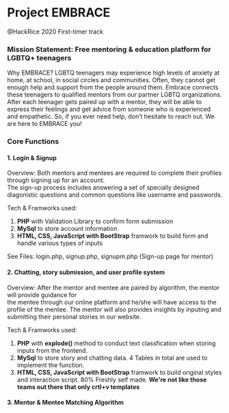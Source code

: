# Project EMBRACE
@HackRice 2020 First-timer track

### Mission Statement: Free mentoring & education platform for LGBTQ+ teenagers

Why EMBRACE?
LGBTQ teenagers may experience high levels of anxiety at home, at school, in social circles and communities. Often, they cannot get enough help and support from the people around them. 
Embrace connects these teenagers to qualified mentors from our partner LGBTQ organizations. After each teenager gets paired up with a mentor, they will be able to express their feelings and get advice from someone who is experienced and empathetic. 
So, if you ever need help, don’t hesitate to reach out. We are here to EMBRACE you!

### Core Functions

#### 1. Login & Signup
Overview: Both mentors and mentees are required to complete their profiles through signing up for an account.  
The sign-up process includes answering a set of specially designed diagonistic questions and common questions like username and passwords.  

Tech & Framworks used: 
1. **PHP** with Validation Library to confirm form submission
2. **MySql** to store account information
3. **HTML, CSS, JavaScript with BootStrap** framwork to build form and handle various types of inputs

See Files: login.php, signup.php, signupm.php (Sign-up page for mentor)

#### 2. Chatting, story submission, and user profile system
Overview: After the mentor and mentee are paired by algorithm, the mentor will provide guidance for  
the mentee through our online platform and he/she will have access to the profile of the mentee. 
The mentor will also provides insights by inputing and submitting their personal stories in our website.

Tech & Framworks used:
1. **PHP** with **explode()** method to conduct text classfication when storing inputs from the frontend.
2. **MySql** to store story and chatting data. 4 Tables in total are used to implement the function.
3. **HTML, CSS, JavaScript with BootStrap** framwork to build original styles and interaction script. 80% Freshly self made. **We're not like those teams out there that only crtl+v templates**

#### 3. Mentor & Mentee Matching Algorithm 
